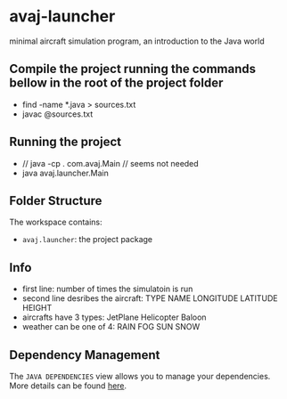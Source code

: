 # avaj-launcher
minimal aircraft simulation program, an introduction to the Java world

## Compile the project running the commands bellow in the root of the project folder

- find -name *.java > sources.txt
- javac @sources.txt

## Running the project

- // java -cp . com.avaj.Main // seems not needed
- java avaj.launcher.Main

## Folder Structure

The workspace contains:

- `avaj.launcher`: the project package

## Info

- first line: number of times the simulatoin is run
- second line desribes the aircraft: TYPE NAME LONGITUDE LATITUDE HEIGHT
- aircrafts have 3 types: JetPlane Helicopter Baloon
- weather can be one of 4: RAIN FOG SUN SNOW

## Dependency Management

The `JAVA DEPENDENCIES` view allows you to manage your dependencies. More details can be found [here](https://github.com/microsoft/vscode-java-pack/blob/master/release-notes/v0.9.0.md#work-with-jar-files-directly).
